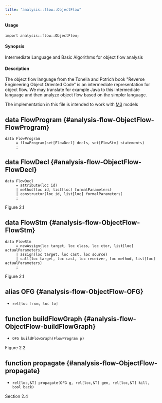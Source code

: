 ```yaml
---
title: "analysis::flow::ObjectFlow"
---
```


#### Usage

`import analysis::flow::ObjectFlow;`


#### Synopsis

Intermediate Language and Basic Algorithms for object flow analysis
  
#### Description
  
The object flow language from the Tonella and Potrich book 
"Reverse Engineering Object Oriented Code" is an intermediate
representation for object flow. We may translate for example
Java to this intermediate language and then analyze object flow
based on the simpler language.
  
The implementation in this file is intended to work with [M3](/Library/analysis/m3/Core/#analysis::m3::Core-M3) models


## data FlowProgram {#analysis-flow-ObjectFlow-FlowProgram}

```rascal
data FlowProgram  
     = flowProgram(set[FlowDecl] decls, set[FlowStm] statements)
     ;
```

## data FlowDecl {#analysis-flow-ObjectFlow-FlowDecl}

```rascal
data FlowDecl  
     = attribute(loc id)
     | method(loc id, list[loc] formalParameters)
     | constructor(loc id, list[loc] formalParameters)
     ;
```

Figure 2.1

## data FlowStm {#analysis-flow-ObjectFlow-FlowStm}

```rascal
data FlowStm  
     = newAssign(loc target, loc class, loc ctor, list[loc] actualParameters)
     | assign(loc target, loc cast, loc source)
     | call(loc target, loc cast, loc receiver, loc method, list[loc] actualParameters)
     ;
```

Figure 2.1

## alias OFG {#analysis-flow-ObjectFlow-OFG}

* `rel[loc from, loc to]`

## function buildFlowGraph {#analysis-flow-ObjectFlow-buildFlowGraph}

* ``OFG buildFlowGraph(FlowProgram p)``

Figure 2.2

## function propagate {#analysis-flow-ObjectFlow-propagate}

* ``rel[loc,&T] propagate(OFG g, rel[loc,&T] gen, rel[loc,&T] kill, bool back)``

Section 2.4

